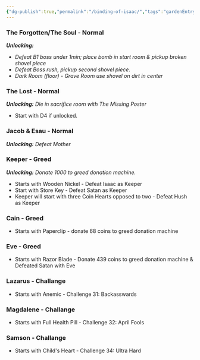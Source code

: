 ```yaml
---
{"dg-publish":true,"permalink":"/binding-of-isaac/","tags":"gardenEntry","dgHomeLink":true,"dgPassFrontmatter":false}
---
```



### The Forgotten/The Soul - Normal
***Unlocking:***
* *Defeat B1 boss under 1min; place bomb in start room & pickup broken shovel piece*
* *Defeat Boss rush, pickup second shovel piece.*
* *Dark Room (floor) - Grave Room use shovel on dirt in center*

### The Lost - Normal
***Unlocking:** Die in sacrifice room with The Missing Poster*

* Start with D4 if unlocked.

### Jacob & Esau - Normal
***Unlocking:** Defeat Mother*

### Keeper - Greed
***Unlocking:** Donate 1000 to greed donation machine.*

* Starts with Wooden Nickel - Defeat Isaac as Keeper
* Start with  Store Key - Defeat Satan as Keeper
* Keeper will start with three Coin Hearts opposed to two - Defeat Hush as Keeper

### Cain - Greed
* Starts with Paperclip - donate 68 coins to greed donation machine

### Eve - Greed
* Starts with Razor Blade - Donate 439 coins to greed donation machine & Defeated Satan with Eve

### Lazarus - Challange
* Starts with Anemic - Challenge 31: Backasswards

### Magdalene - Challange
* Starts with Full Health Pill - Challenge 32: April Fools

### Samson - Challange
* Starts with Child's Heart - Challenge 34: Ultra Hard


